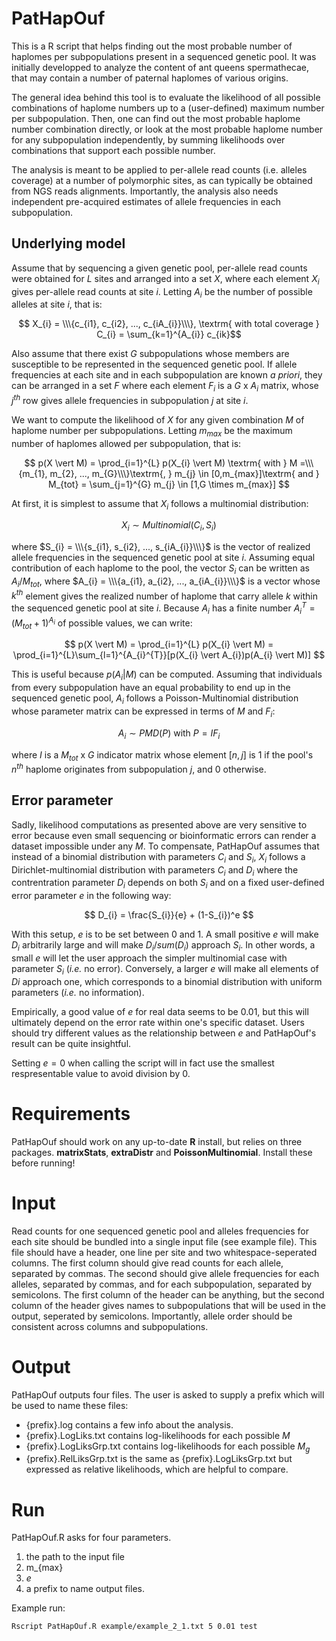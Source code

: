 # PatHapOuf

This is a R script that helps finding out the most probable number of haplomes per subpopulations present in a sequenced genetic pool. It was initially developped to analyze the content of ant queens spermathecae, that may contain a number of paternal haplomes of various origins. 

The general idea behind this tool is to evaluate the likelihood of all possible combinations of haplome numbers up to a (user-defined) maximum number per subpopulation. Then, one can find out the most probable haplome number combination directly, or look at the most probable haplome number for any subpopulation independently, by summing likelihoods over combinations that support each possible number.

The analysis is meant to be applied to per-allele read counts (i.e. alleles coverage) at a number of polymorphic sites, as can typically be obtained from NGS reads alignments. Importantly, the analysis also needs independent pre-acquired estimates of allele frequencies in each subpopulation.

## Underlying model

Assume that by sequencing a given genetic pool, per-allele read counts were obtained for $L$ sites and arranged into a set $X$, where each element $X_{i}$ gives per-allele read counts at site $i$. Letting $A_{i}$ be the number of possible alleles at site $i$, that is: 

$$ X_{i} = \\\{c_{i1}, c_{i2}, ..., c_{iA_{i}}\\\}, \textrm{ with total coverage } C_{i} = \sum_{k=1}^{A_{i}} c_{ik}$$

Also assume that there exist $G$ subpopulations whose members are susceptible to be represented in the sequenced genetic pool. If allele frequencies at each site and in each subpopulation are known *a priori*, they can be arranged in a set $F$ where each element $F_{i}$ is a $G$ x $A_{i}$ matrix, whose $j^{th}$ row gives allele frequencies in subpopulation $j$ at site $i$.

We want to compute the likelihood of $X$ for any given combination $M$ of haplome number per subpopulations. Letting $m_{max}$ be the maximum number of haplomes allowed per subpopulation, that is:

$$ p(X \vert M) = \prod_{i=1}^{L} p(X_{i} \vert M) \textrm{  with  } M =\\\{m_{1}, m_{2}, ..., m_{G}\\\}\textrm{, } m_{j} \in [0,m_{max}]\textrm{ and } M_{tot} = \sum_{j=1}^{G} m_{j} \in [1,G \times m_{max}] $$

At first, it is simplest to assume that $X_{i}$ follows a multinomial distribution:

$$ X_{i} \sim Multinomial(C_{i}, S_{i})$$

where $S_{i} = \\\{s_{i1}, s_{i2}, ..., s_{iA_{i}}\\\}$ is the vector of realized allele frequencies in the sequenced genetic pool at site $i$. Assuming equal contribution of each haplome to the pool, the vector $S_{i}$ can be written as $A_{i}/M_{tot}$, where $A_{i} = \\\{a_{i1}, a_{i2}, ..., a_{iA_{i}}\\\}$ is a vector whose $k^{th}$ element gives the realized number of haplome that carry allele $k$ within the sequenced genetic pool at site $i$. Because $A_{i}$ has a finite number $A_{i}^{T} = (M_{tot}+1)^{A_{i}}$ of possible values, we can write:

$$ p(X \vert M) = \prod_{i=1}^{L} p(X_{i} \vert M) = \prod_{i=1}^{L}\sum_{l=1}^{A_{i}^{T}}[p(X_{i} \vert A_{i})p(A_{i} \vert M)] $$ 

This is useful because $p(A_{i} \vert M)$ can be computed. Assuming that individuals from every subpopulation have an equal probability to end up in the sequenced genetic pool, $A_{i}$ follows a Poisson-Multinomial distribution whose parameter matrix can be expressed in terms of $M$ and $F_{i}$:

$$ A_{i} \sim PMD(P) \textrm{ with } P=IF_{i} $$

where $I$ is a $M_{tot}$ x $G$ indicator matrix whose element $[n,j]$ is $1$ if the pool's $n^{th}$ haplome originates from subpopulation $j$, and $0$ otherwise.

## Error parameter

Sadly, likelihood computations as presented above are very sensitive to error because even small sequencing or bioinformatic errors can render a dataset impossible under any $M$. To compensate, PatHapOuf assumes that instead of a binomial distribution with parameters $C_{i}$ and $S_{i}$, $X_{i}$ follows a Dirichlet-multinomial distribution with parameters $C_{i}$ and $D_{i}$ where the contrentration parameter $D_{i}$ depends on both $S_{i}$ and on a fixed user-defined error parameter $e$ in the following way:

$$ D_{i} = \frac{S_{i}}{e} + (1-S_{i})^e $$
 
With this setup, $e$ is to be set between 0 and 1. A small positive $e$ will make $D_{i}$ arbitrarily large and will make $D_{i}/sum(D_{i})$ approach $S_{i}$. In other words, a small $e$ will let the user approach the simpler multinomial case with parameter $S_{i}$ (*i.e.* no error). Conversely, a larger $e$ will make all elements of $D{i}$ approach one, which corresponds to a binomial distribution with uniform parameters (*i.e.* no information). 

Empirically, a good value of $e$ for real data seems to be 0.01, but this will ultimately depend on the error rate within one's specific dataset. Users should try different values as the relationship between $e$ and PatHapOuf's result can be quite insightful.

Setting $e=0$ when calling the script will in fact use the smallest respresentable value to avoid division by 0.

# Requirements

PatHapOuf should work on any up-to-date **R** install, but relies on three packages. **matrixStats**, **extraDistr** and **PoissonMultinomial**. Install these before running!

# Input

Read counts for one sequenced genetic pool and alleles frequencies for each site should be bundled into a single input file (see example file). This file should have a header, one line per site and two whitespace-seperated columns. The first column should give read counts for each allele, separated by commas. The second should give allele frequencies for each alleles, separated by commas, and for each subpopulation, separated by semicolons. The first column of the header can be anything, but the second column of the header gives names to subpopulations that will be used in the output, seperated by semicolons. Importantly, allele order should be consistent across columns and subpopulations. 


# Output

PatHapOuf outputs four files. The user is asked to supply a prefix which will be used to name these files:

* {prefix}.log contains a few info about the analysis.
* {prefix}.LogLiks.txt contains log-likelihoods for each possible $M$
* {prefix}.LogLiksGrp.txt contains log-likelihoods for each possible $M_{g}$
* {prefix}.RelLiksGrp.txt is the same as {prefix}.LogLiksGrp.txt but expressed as relative likelihoods, which are helpful to compare.

# Run

PatHapOuf.R asks for four parameters.
1. the path to the input file
2. m_{max}
3. $e$
4. a prefix to name output files.

Example run:

```
Rscript PatHapOuf.R example/example_2_1.txt 5 0.01 test
```









